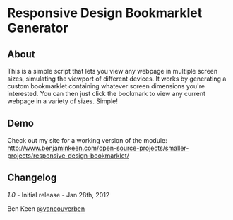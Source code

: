 # Responsive Design Bookmarklet Generator

## About
This is a simple script that lets you view any webpage in multiple screen sizes, simulating the viewport of different devices. It works by generating a custom bookmarklet containing whatever screen dimensions you're interested. You can then just click the bookmark to view any current webpage in a variety of sizes. Simple!

## Demo
Check out my site for a working version of the module:
http://www.benjaminkeen.com/open-source-projects/smaller-projects/responsive-design-bookmarklet/

## Changelog

_1.0_ - Initial release - Jan 28th, 2012

Ben Keen
[@vancouverben](https://twitter.com/#!/vancouverben)